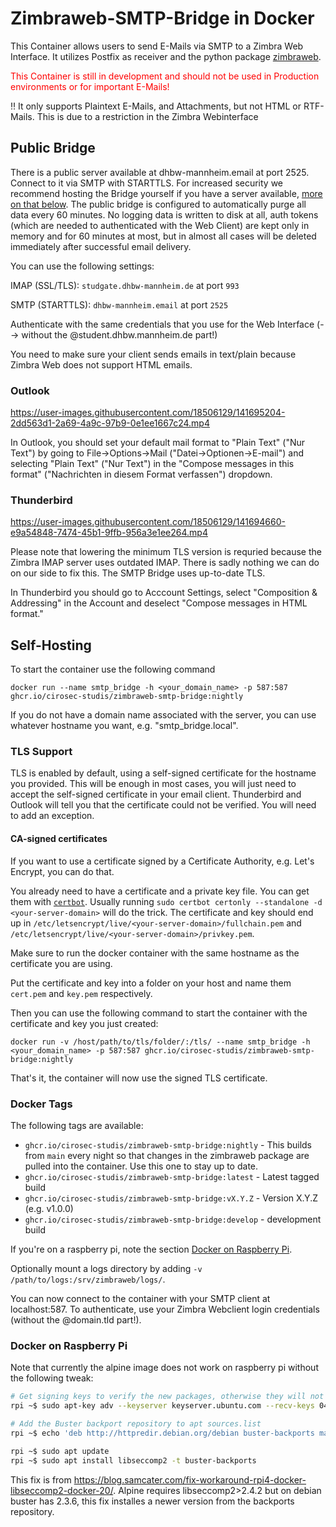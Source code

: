 # Zimbraweb-SMTP-Bridge in Docker

This Container allows users to send E-Mails via SMTP to a Zimbra Web Interface. It utilizes Postfix as receiver and the python package [zimbraweb](https://github.com/cirosec-studis/python-zimbra-web).

<span style="color: red;">This Container is still in development and should not be used in Production environments or for important E-Mails!</span>

‼ It only supports Plaintext E-Mails, and Attachments, but not HTML or RTF-Mails. This is due to a restriction in the Zimbra Webinterface<br />

## Public Bridge

There is a public server available at dhbw-mannheim.email at port 2525. Connect to it via SMTP with STARTTLS. For increased security we recommend hosting the Bridge yourself if you have a server available, [more on that below](#self-hosting). The public bridge is configured to automatically purge all data every 60 minutes. No logging data is written to disk at all, auth tokens (which are needed to authenticated with the Web Client) are kept only in memory and for 60 minutes at most, but in almost all cases will be deleted immediately after successful email delivery.

You can use the following settings:

IMAP (SSL/TLS): `studgate.dhbw-mannheim.de` at port `993`

SMTP (STARTTLS): `dhbw-mannheim.email` at port `2525`

Authenticate with the same credentials that you use for the Web Interface (--> without the @student.dhbw.mannheim.de part!)

You need to make sure your client sends emails in text/plain because Zimbra Web does not support HTML emails.

### Outlook

https://user-images.githubusercontent.com/18506129/141695204-2dd563d1-2a69-4a9c-97b9-0e1ee1667c24.mp4

In Outlook, you should set your default mail format to "Plain Text" ("Nur Text") by going to File->Options->Mail ("Datei->Optionen->E-mail") and selecting "Plain Text" ("Nur Text") in the "Compose messages in this format" ("Nachrichten in diesem Format verfassen") dropdown.

### Thunderbird

https://user-images.githubusercontent.com/18506129/141694660-e9a54848-7474-45b1-9ffb-956a3e1ee264.mp4

Please note that lowering the minimum TLS version is requried because the Zimbra IMAP server uses outdated IMAP. There is sadly nothing we can do on our side to fix this. The SMTP Bridge uses up-to-date TLS.

In Thunderbird you should go to Acccount Settings, select "Composition & Addressing" in the Account and deselect "Compose messages in HTML format."

## Self-Hosting

To start the container use the following command

```
docker run --name smtp_bridge -h <your_domain_name> -p 587:587 ghcr.io/cirosec-studis/zimbraweb-smtp-bridge:nightly
```

If you do not have a domain name associated with the server, you can use whatever hostname you want, e.g. "smtp_bridge.local".

### TLS Support

TLS is enabled by default, using a self-signed certificate for the hostname you provided. This will be enough in most cases, you will just need to accept the self-signed certificate in your email client. Thunderbird and Outlook will tell you that the certificate could not be verified. You will need to add an exception.

#### CA-signed certificates

If you want to use a certificate signed by a Certificate Authority, e.g. Let's Encrypt, you can do that.

You already need to have a certificate and a private key file. You can get them with [`certbot`](https://certbot.eff.org/lets-encrypt/). Usually running `sudo certbot certonly --standalone -d <your-server-domain>` will do the trick. The certificate and key should end up in `/etc/letsencrypt/live/<your-server-domain>/fullchain.pem` and `/etc/letsencrypt/live/<your-server-domain>/privkey.pem`.

Make sure to run the docker container with the same hostname as the certificate you are using.

Put the certificate and key into a folder on your host and name them `cert.pem` and `key.pem` respectively.

Then you can use the following command to start the container with the certificate and key you just created:

```
docker run -v /host/path/to/tls/folder/:/tls/ --name smtp_bridge -h <your_domain_name> -p 587:587 ghcr.io/cirosec-studis/zimbraweb-smtp-bridge:nightly
```

That's it, the container will now use the signed TLS certificate.

### Docker Tags

The following tags are available:

* `ghcr.io/cirosec-studis/zimbraweb-smtp-bridge:nightly` - This builds from `main` every night so that changes in the zimbraweb package are pulled into the container. Use this one to stay up to date.
* `ghcr.io/cirosec-studis/zimbraweb-smtp-bridge:latest` - Latest tagged build
* `ghcr.io/cirosec-studis/zimbraweb-smtp-bridge:vX.Y.Z` - Version X.Y.Z (e.g. v1.0.0)
* `ghcr.io/cirosec-studis/zimbraweb-smtp-bridge:develop` - development build



If you're on a raspberry pi, note the section [Docker on Raspberry Pi](#docker-on-raspberry-pi).

Optionally mount a logs directory by adding `-v /path/to/logs:/srv/zimbraweb/logs/`.

You can now connect to the container with your SMTP client at localhost:587.
To authenticate, use your Zimbra Webclient login credentials (without the @domain.tld part!).

### Docker on Raspberry Pi

Note that currently the alpine image does not work on raspberry pi without the following tweak:

```bash
# Get signing keys to verify the new packages, otherwise they will not install
rpi ~$ sudo apt-key adv --keyserver keyserver.ubuntu.com --recv-keys 04EE7237B7D453EC 648ACFD622F3D138

# Add the Buster backport repository to apt sources.list
rpi ~$ echo 'deb http://httpredir.debian.org/debian buster-backports main contrib non-free' | sudo tee -a /etc/apt/sources.list.d/debian-backports.list

rpi ~$ sudo apt update
rpi ~$ sudo apt install libseccomp2 -t buster-backports
```

This fix is from https://blog.samcater.com/fix-workaround-rpi4-docker-libseccomp2-docker-20/. Alpine requires libseccomp2>2.4.2 but on debian buster has 2.3.6, this fix installes a newer version from the backports repository.

